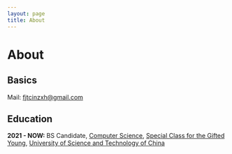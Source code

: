 ```yaml
---
layout: page
title: About
---
```


# About

## Basics

Mail: [fjtcinzxh@gmail.com](mailto:fjtcinzxh@gmail.com)

## Education

**2021 - NOW:** BS Candidate, [Computer Science](http://en.cs.ustc.edu.cn/), [Special Class for the Gifted Young](http://en.scgy.ustc.edu.cn/), [University of Science and Technology of China](http://en.ustc.edu.cn/)

